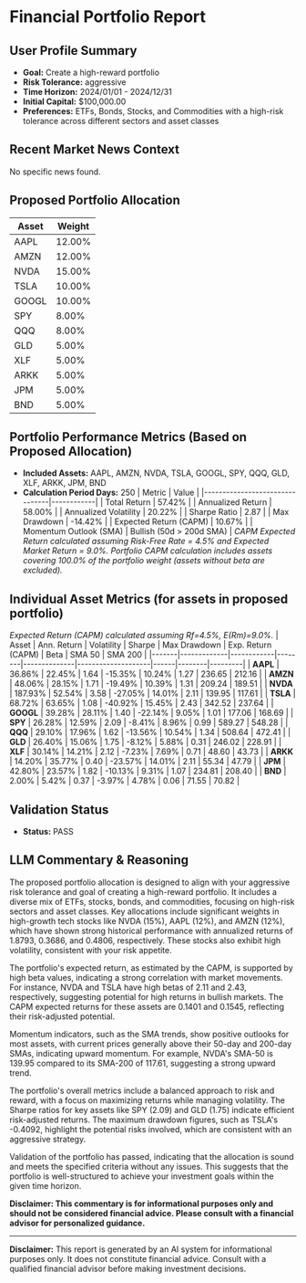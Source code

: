 # Financial Portfolio Report

## User Profile Summary
- **Goal:** Create a high-reward portfolio
- **Risk Tolerance:** aggressive
- **Time Horizon:** 2024/01/01 - 2024/12/31
- **Initial Capital:** $100,000.00
- **Preferences:** ETFs, Bonds, Stocks, and Commodities with a high-risk tolerance across different sectors and asset classes

## Recent Market News Context
No specific news found.

## Proposed Portfolio Allocation
| Asset | Weight |
|-------|--------|
| AAPL | 12.00% |
| AMZN | 12.00% |
| NVDA | 15.00% |
| TSLA | 10.00% |
| GOOGL | 10.00% |
| SPY | 8.00% |
| QQQ | 8.00% |
| GLD | 5.00% |
| XLF | 5.00% |
| ARKK | 5.00% |
| JPM | 5.00% |
| BND | 5.00% |

## Portfolio Performance Metrics (Based on Proposed Allocation)
- **Included Assets:** AAPL, AMZN, NVDA, TSLA, GOOGL, SPY, QQQ, GLD, XLF, ARKK, JPM, BND
- **Calculation Period Days:** 250
| Metric                         | Value      |
|--------------------------------|------------|
| Total Return                   | 57.42% |
| Annualized Return              | 58.00% |
| Annualized Volatility          | 20.22% |
| Sharpe Ratio                   | 2.87 |
| Max Drawdown                   | -14.42% |
| Expected Return (CAPM)       | 10.67% |
| Momentum Outlook (SMA)       | Bullish (50d > 200d SMA) |
*CAPM Expected Return calculated assuming Risk-Free Rate = 4.5% and Expected Market Return = 9.0%.*
*Portfolio CAPM calculation includes assets covering 100.0% of the portfolio weight (assets without beta are excluded).*

## Individual Asset Metrics (for assets in proposed portfolio)
*Expected Return (CAPM) calculated assuming Rf=4.5%, E(Rm)=9.0%.*
| Asset | Ann. Return | Volatility | Sharpe | Max Drawdown | Exp. Return (CAPM) | Beta | SMA 50 | SMA 200 |
|-------|-------------|------------|--------|--------------|--------------------|------|--------|---------|
| **AAPL** | 36.86% | 22.45% | 1.64 | -15.35% | 10.24% | 1.27 | 236.65 | 212.16 |
| **AMZN** | 48.06% | 28.15% | 1.71 | -19.49% | 10.39% | 1.31 | 209.24 | 189.51 |
| **NVDA** | 187.93% | 52.54% | 3.58 | -27.05% | 14.01% | 2.11 | 139.95 | 117.61 |
| **TSLA** | 68.72% | 63.65% | 1.08 | -40.92% | 15.45% | 2.43 | 342.52 | 237.64 |
| **GOOGL** | 39.28% | 28.11% | 1.40 | -22.14% | 9.05% | 1.01 | 177.06 | 168.69 |
| **SPY** | 26.28% | 12.59% | 2.09 | -8.41% | 8.96% | 0.99 | 589.27 | 548.28 |
| **QQQ** | 29.10% | 17.96% | 1.62 | -13.56% | 10.54% | 1.34 | 508.64 | 472.41 |
| **GLD** | 26.40% | 15.06% | 1.75 | -8.12% | 5.88% | 0.31 | 246.02 | 228.91 |
| **XLF** | 30.14% | 14.21% | 2.12 | -7.23% | 7.69% | 0.71 | 48.60 | 43.73 |
| **ARKK** | 14.20% | 35.77% | 0.40 | -23.57% | 14.01% | 2.11 | 55.34 | 47.79 |
| **JPM** | 42.80% | 23.57% | 1.82 | -10.13% | 9.31% | 1.07 | 234.81 | 208.40 |
| **BND** | 2.00% | 5.42% | 0.37 | -3.97% | 4.78% | 0.06 | 71.55 | 70.82 |

## Validation Status
- **Status:** PASS

## LLM Commentary & Reasoning
The proposed portfolio allocation is designed to align with your aggressive risk tolerance and goal of creating a high-reward portfolio. It includes a diverse mix of ETFs, stocks, bonds, and commodities, focusing on high-risk sectors and asset classes. Key allocations include significant weights in high-growth tech stocks like NVDA (15%), AAPL (12%), and AMZN (12%), which have shown strong historical performance with annualized returns of 1.8793, 0.3686, and 0.4806, respectively. These stocks also exhibit high volatility, consistent with your risk appetite.

The portfolio's expected return, as estimated by the CAPM, is supported by high beta values, indicating a strong correlation with market movements. For instance, NVDA and TSLA have high betas of 2.11 and 2.43, respectively, suggesting potential for high returns in bullish markets. The CAPM expected returns for these assets are 0.1401 and 0.1545, reflecting their risk-adjusted potential.

Momentum indicators, such as the SMA trends, show positive outlooks for most assets, with current prices generally above their 50-day and 200-day SMAs, indicating upward momentum. For example, NVDA's SMA-50 is 139.95 compared to its SMA-200 of 117.61, suggesting a strong upward trend.

The portfolio's overall metrics include a balanced approach to risk and reward, with a focus on maximizing returns while managing volatility. The Sharpe ratios for key assets like SPY (2.09) and GLD (1.75) indicate efficient risk-adjusted returns. The maximum drawdown figures, such as TSLA's -0.4092, highlight the potential risks involved, which are consistent with an aggressive strategy.

Validation of the portfolio has passed, indicating that the allocation is sound and meets the specified criteria without any issues. This suggests that the portfolio is well-structured to achieve your investment goals within the given time horizon.

**Disclaimer: This commentary is for informational purposes only and should not be considered financial advice. Please consult with a financial advisor for personalized guidance.**

---
**Disclaimer:** This report is generated by an AI system for informational purposes only. It does not constitute financial advice. Consult with a qualified financial advisor before making investment decisions.
